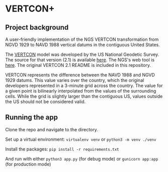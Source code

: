 # VERTCON+

## Project background
A user-friendly implementation of the NGS VERTCON transformation from NGVD 1929 to NAVD 1988 vertical datums in the contiguous United States. 

The [VERTCON](http://www.ngs.noaa.gov/TOOLS/Vertcon/vertcon.html) model was developed by the US National Geodetic Survey. The source for that version (2.1) is available [here](http://www.ngs.noaa.gov/PC_PROD/VERTCON/). The NGS's web tool is [here](http://www.ngs.noaa.gov/cgi-bin/VERTCON/vert_con.prl). The original VERTCON 2.1 README is included in this repository. 

VERTCON represents the difference between the NAVD 1988 and NGVD 1929  datums. This value varies over the country, which the original developers represented in a 3-minute grid across the country. The value for a given point is bilinearly interpolated from the values of the surrounding cells. While the grid is slightly larger than the contiguous US, values outside the US should not be considered valid.

## Running the app
Clone the repo and navigate to the directory.

Set up a virtual environment:
`virtualenv venv`
or
`python3 -m venv ./venv`

Install the packages:
`pip install -r requirements.txt`

And run with either
`python3 app.py` (for debug mode)
or 
`gunicorn app:app` (for production mode)
